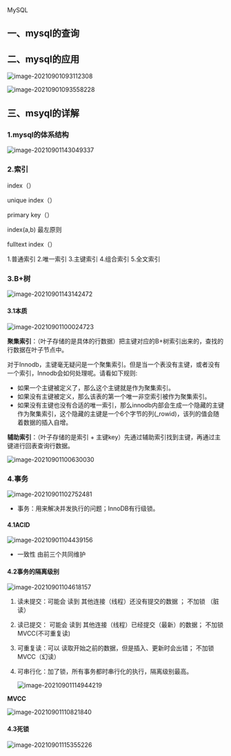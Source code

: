 MySQL

## 一、mysql的查询

## 二、mysql的应用

![image-20210901093112308](C:\Users\Menma\AppData\Roaming\Typora\typora-user-images\image-20210901093112308.png)

![image-20210901093558228](C:\Users\Menma\AppData\Roaming\Typora\typora-user-images\image-20210901093558228.png)

## 三、msyql的详解

### 1.mysql的体系结构

![image-20210901143049337](C:\Users\Menma\AppData\Roaming\Typora\typora-user-images\image-20210901143049337.png)

### 2.索引

index（）

unique index（）

primary key（）

index(a,b)  最左原则

fulltext index（）

1.普通索引
2.唯一索引
3.主键索引
4.组合索引
5.全文索引

### 3.B+树

![image-20210901143142472](C:\Users\Menma\AppData\Roaming\Typora\typora-user-images\image-20210901143142472.png)

#### 	3.1本质

![image-20210901100024723](C:\Users\Menma\AppData\Roaming\Typora\typora-user-images\image-20210901100024723.png)

**聚集索引**：（叶子存储的是具体的行数据）把主键对应的B+树索引出来的，查找的行数据在叶子节点中。

​	对于Innodb，主键毫无疑问是一个聚集索引。但是当一个表没有主键，或者没有一个索引，Innodb会如何处理呢。请看如下规则:

- 如果一个主键被定义了，那么这个主键就是作为聚集索引。
- 如果没有主键被定义，那么该表的第一个唯一非空索引被作为聚集索引。
- 如果没有主键也没有合适的唯一索引，那么innodb内部会生成一个隐藏的主键作为聚集索引，这个隐藏的主键是一个6个字节的列(_rowid)，该列的值会随着数据的插入自增。

**辅助索引**：（叶子存储的是索引 + 主键key）先通过辅助索引找到主键，再通过主键进行回表查询行数据。

![image-20210901100630030](C:\Users\Menma\AppData\Roaming\Typora\typora-user-images\image-20210901100630030.png)

### 4.事务

![image-20210901102752481](C:\Users\Menma\AppData\Roaming\Typora\typora-user-images\image-20210901102752481.png)

- 事务：用来解决并发执行的问题；InnoDB有行级锁。

#### 4.1ACID

![image-20210901104439156](C:\Users\Menma\AppData\Roaming\Typora\typora-user-images\image-20210901104439156.png)

-  一致性 由前三个共同维护

#### 4.2事务的隔离级别

![image-20210901104618157](C:\Users\Menma\AppData\Roaming\Typora\typora-user-images\image-20210901104618157.png)

1. 读未提交：可能会 读到 其他连接（线程）还没有提交的数据  ；     不加锁 （脏读）

2. 读已提交： 可能会  读到 其他连接（线程）已经提交（最新）的数据；     不加锁 MVCC(不可重复读)

3. 可重复读：可以 读取开始之前的数据，但是插入、更新时会出错；  不加锁 MVCC（幻读）

4. 可串行化：加了锁，所有事务都时串行化的执行，隔离级别最高。

   ![image-20210901114944219](C:\Users\Menma\AppData\Roaming\Typora\typora-user-images\image-20210901114944219.png)

**MVCC**

![image-20210901110821840](C:\Users\Menma\AppData\Roaming\Typora\typora-user-images\image-20210901110821840.png)

#### 4.3死锁

![image-20210901115355226](C:\Users\Menma\AppData\Roaming\Typora\typora-user-images\image-20210901115355226.png)

